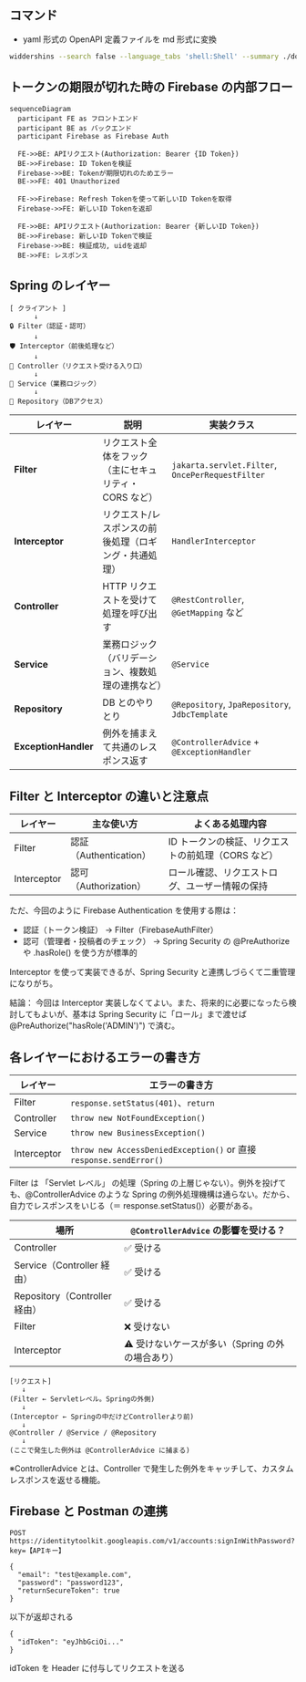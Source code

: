 ## コマンド

- yaml 形式の OpenAPI 定義ファイルを md 形式に変換

```bash
widdershins --search false --language_tabs 'shell:Shell' --summary ./docs/openapi/openapi.yaml -o ./docs/openapi/openapi.md
```

## トークンの期限が切れた時の Firebase の内部フロー

```mermaid
sequenceDiagram
  participant FE as フロントエンド
  participant BE as バックエンド
  participant Firebase as Firebase Auth

  FE->>BE: APIリクエスト(Authorization: Bearer {ID Token})
  BE->>Firebase: ID Tokenを検証
  Firebase->>BE: Tokenが期限切れのためエラー
  BE->>FE: 401 Unauthorized

  FE->>Firebase: Refresh Tokenを使って新しいID Tokenを取得
  Firebase->>FE: 新しいID Tokenを返却

  FE->>BE: APIリクエスト(Authorization: Bearer {新しいID Token})
  BE->>Firebase: 新しいID Tokenで検証
  Firebase->>BE: 検証成功, uidを返却
  BE->>FE: レスポンス
```

## Spring のレイヤー

```
[ クライアント ]
      ↓
🔒 Filter（認証・認可）
      ↓
🛡 Interceptor（前後処理など）
      ↓
🚪 Controller（リクエスト受ける入り口）
      ↓
🧠 Service（業務ロジック）
      ↓
💾 Repository（DBアクセス）
```

| レイヤー             | 説明                                                  | 実装クラス                                       |
| -------------------- | ----------------------------------------------------- | ------------------------------------------------ |
| **Filter**           | リクエスト全体をフック（主にセキュリティ・CORS など） | `jakarta.servlet.Filter`, `OncePerRequestFilter` |
| **Interceptor**      | リクエスト/レスポンスの前後処理（ロギング・共通処理） | `HandlerInterceptor`                             |
| **Controller**       | HTTP リクエストを受けて処理を呼び出す                 | `@RestController`, `@GetMapping` など            |
| **Service**          | 業務ロジック（バリデーション、複数処理の連携など）    | `@Service`                                       |
| **Repository**       | DB とのやりとり                                       | `@Repository`, `JpaRepository`, `JdbcTemplate`   |
| **ExceptionHandler** | 例外を捕まえて共通のレスポンス返す                    | `@ControllerAdvice` + `@ExceptionHandler`        |

## Filter と Interceptor の違いと注意点

| レイヤー    | 主な使い方             | よくある処理内容                                   |
| ----------- | ---------------------- | -------------------------------------------------- |
| Filter      | 認証（Authentication） | ID トークンの検証、リクエストの前処理（CORS など） |
| Interceptor | 認可（Authorization）  | ロール確認、リクエストログ、ユーザー情報の保持     |

ただ、今回のように Firebase Authentication を使用する際は：

- 認証（トークン検証） → Filter（FirebaseAuthFilter）
- 認可（管理者・投稿者のチェック） → Spring Security の @PreAuthorize や .hasRole() を使う方が標準的

Interceptor を使って実装できるが、Spring Security と連携しづらくて二重管理になりがち。

結論：
今回は Interceptor 実装しなくてよい。また、将来的に必要になったら検討してもよいが、基本は Spring Security に「ロール」まで渡せば @PreAuthorize("hasRole('ADMIN')") で済む。

## 各レイヤーにおけるエラーの書き方

| レイヤー    | エラーの書き方                                                     |
| ----------- | ------------------------------------------------------------------ |
| Filter      | `response.setStatus(401)`、`return`                                |
| Controller  | `throw new NotFoundException()`                                    |
| Service     | `throw new BusinessException()`                                    |
| Interceptor | `throw new AccessDeniedException()` or 直接 `response.sendError()` |

Filter は 「Servlet レベル」 の処理（Spring の上層じゃない）。例外を投げても、@ControllerAdvice のような Spring の例外処理機構は通らない。だから、自力でレスポンスをいじる（＝ response.setStatus()）必要がある。

| 場所                          | `@ControllerAdvice` の影響を受ける？             |
| ----------------------------- | ------------------------------------------------ |
| Controller                    | ✅ 受ける                                        |
| Service（Controller 経由）    | ✅ 受ける                                        |
| Repository（Controller 経由） | ✅ 受ける                                        |
| Filter                        | ❌ 受けない                                      |
| Interceptor                   | ⚠️ 受けないケースが多い（Spring の外の場合あり） |

```
[リクエスト]
   ↓
(Filter ← Servletレベル。Springの外側)
   ↓
(Interceptor ← Springの中だけどControllerより前)
   ↓
@Controller / @Service / @Repository
   ↓
(ここで発生した例外は @ControllerAdvice に捕まる)
```

※ControllerAdvice とは、Controller で発生した例外をキャッチして、カスタムレスポンスを返せる機能。

## Firebase と Postman の連携

```
POST https://identitytoolkit.googleapis.com/v1/accounts:signInWithPassword?key=【APIキー】

{
  "email": "test@example.com",
  "password": "password123",
  "returnSecureToken": true
}
```

以下が返却される

```
{
  "idToken": "eyJhbGciOi..."
}
```

idToken を Header に付与してリクエストを送る
